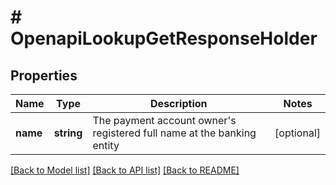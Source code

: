 # # OpenapiLookupGetResponseHolder

## Properties

Name | Type | Description | Notes
------------ | ------------- | ------------- | -------------
**name** | **string** | The payment account owner&#39;s registered full name at the banking entity | [optional]

[[Back to Model list]](../../README.md#models) [[Back to API list]](../../README.md#endpoints) [[Back to README]](../../README.md)
